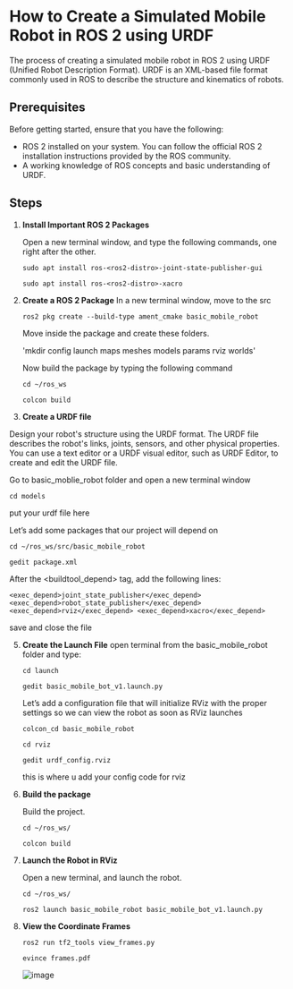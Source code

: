 # How to Create a Simulated Mobile Robot in ROS 2 using URDF

The process of creating a simulated mobile robot in ROS 2 using URDF (Unified Robot Description Format). URDF is an XML-based file format commonly used in ROS to describe the structure and kinematics of robots.

## Prerequisites
Before getting started, ensure that you have the following:

- ROS 2 installed on your system. You can follow the official ROS 2 installation instructions provided by the ROS community.
- A working knowledge of ROS concepts and basic understanding of URDF.

## Steps

1. **Install Important ROS 2 Packages**
   
   Open a new terminal window, and type the following commands, one right after the other.

    `sudo apt install ros-<ros2-distro>-joint-state-publisher-gui`
  
    `sudo apt install ros-<ros2-distro>-xacro`


2. **Create a ROS 2 Package**
   In a new terminal window, move to the src

   `ros2 pkg create --build-type ament_cmake basic_mobile_robot`

   Move inside the package and create these folders.

   'mkdir config launch maps meshes models params rviz worlds'

   Now build the package by typing the following command

   `cd ~/ros_ws`
   
   `colcon build`
   
    
   
4. **Create a URDF file**

Design your robot's structure using the URDF format. The URDF file describes the robot's links, joints, sensors, and other physical properties. You can use a text editor or a URDF visual editor, such as URDF Editor, to create and edit the URDF file.

 Go to basic_moblie_robot folder and open a new terminal window

 `cd models`

 put your urdf file here


 Let’s add some packages that our project will depend on

 `cd ~/ros_ws/src/basic_mobile_robot`

 `gedit package.xml`

 After the <buildtool_depend> tag, add the following lines:

`<exec_depend>joint_state_publisher</exec_depend>
<exec_depend>robot_state_publisher</exec_depend>
<exec_depend>rviz</exec_depend>
<exec_depend>xacro</exec_depend>`

save and close the file



5. **Create the Launch File**
   open terminal from the basic_mobile_robot folder and type:

   `cd launch`

   `gedit basic_mobile_bot_v1.launch.py`


   Let’s add a configuration file that will initialize RViz with the proper settings so we can view the robot as soon as RViz launches


   `colcon_cd basic_mobile_robot`

   `cd rviz`

   `gedit urdf_config.rviz`

   this is where u add your config code for rviz


6. **Build the package**

   Build the project.

   `cd ~/ros_ws/`
   
   `colcon build`

7. **Launch the Robot in RViz**

   Open a new terminal, and launch the robot.

   `cd ~/ros_ws/`
   
   `ros2 launch basic_mobile_robot basic_mobile_bot_v1.launch.py`

8. **View the Coordinate Frames**

   `ros2 run tf2_tools view_frames.py`

   `evince frames.pdf`

   ![image](https://github.com/siddhupoduval/SIMULATION-OF-A-MOBILE-ROBOT-USING-A-LIDAR-SENSOR-AND-SLAM-TECHNIQUE-/assets/117801516/a3e98b68-d399-4b39-8c53-01633294d167)

